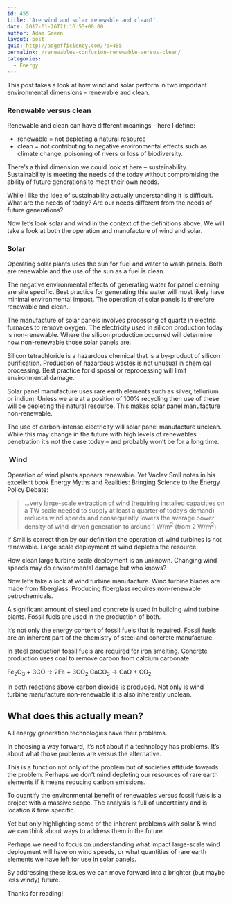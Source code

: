 ```yaml
---
id: 455
title: 'Are wind and solar renewable and clean?'
date: 2017-01-26T21:16:55+00:00
author: Adam Green
layout: post
guid: http://adgefficiency.com/?p=455
permalink: /renewables-confusion-renewable-versus-clean/
categories:
  - Energy
---
```


This post takes a look at how wind and solar perform in two important environmental dimensions - renewable and clean.


### Renewable versus clean

Renewable and clean can have different meanings - here I define:
- renewable = not depleting a natural resource
- clean = not contributing to negative environmental effects such as climate change, poisoning of rivers or loss of biodiversity.

There’s a third dimension we could look at here – sustainability. Sustainability is meeting the needs of the today without compromising the ability of future generations to meet their own needs.

While I like the idea of sustainability actually understanding it is difficult. What are the needs of today? Are our needs different from the needs of future generations?

Now let’s look solar and wind in the context of the definitions above. We will take a look at both the operation and manufacture of wind and solar.

### Solar

Operating solar plants uses the sun for fuel and water to wash panels. Both are renewable and the use of the sun as a fuel is clean.

The negative environmental effects of generating water for panel cleaning are site specific. Best practice for generating this water will most likely have minimal environmental impact. The operation of solar panels is therefore renewable and clean.

The manufacture of solar panels involves processing of quartz in electric furnaces to remove oxygen. The electricity used in silicon production today is non-renewable. Where the silicon production occurred will determine how non-renewable those solar panels are.

Silicon tetrachloride is a hazardous chemical that is a by-product of silicon purification. Production of hazardous wastes is not unusual in chemical processing. Best practice for disposal or reprocessing will limit environmental damage.

Solar panel manufacture uses rare earth elements such as silver, tellurium or indium. Unless we are at a position of 100% recycling then use of these will be depleting the natural resource. This makes solar panel manufacture non-renewable.

The use of carbon-intense electricity will solar panel manufacture unclean. While this may change in the future with high levels of renewables penetration it’s not the case today – and probably won’t be for a long time.

###  Wind

Operation of wind plants appears renewable. Yet Vaclav Smil notes in his excellent book Energy Myths and Realities: Bringing Science to the Energy Policy Debate:

> ...very large-scale extraction of wind (requiring installed capacities on a TW scale needed to supply at least a quarter of today’s demand) reduces wind speeds and consequently lowers the average power density of wind-driven generation to around 1 W/m<sup>2</sup> (from 2 W/m<sup>2</sup>)

If Smil is correct then by our definition the operation of wind turbines is not renewable. Large scale deployment of wind depletes the resource.

How clean large turbine scale deployment is an unknown. Changing wind speeds may do environmental damage but who knows?

Now let’s take a look at wind turbine manufacture. Wind turbine blades are made from fiberglass. Producing fiberglass requires non-renewable petrochemicals.

A significant amount of steel and concrete is used in building wind turbine plants. Fossil fuels are used in the production of both.

It’s not only the energy content of fossil fuels that is required. Fossil fuels are an inherent part of the chemistry of steel and concrete manufacture.

In steel production fossil fuels are required for iron smelting. Concrete production uses coal to remove carbon from calcium carbonate.

Fe<sub>2</sub>O<sub>3</sub> + 3CO → 2Fe + 3CO<sub>2</sub>
CaCO<sub>3</sub> → CaO + CO<sub>2</sub>

In both reactions above carbon dioxide is produced. Not only is wind turbine manufacture non-renewable it is also inherently unclean.

## What does this actually mean?

All energy generation technologies have their problems.

In choosing a way forward, it’s not about if a technology has problems. It’s about what those problems are versus the alternative.

This is a function not only of the problem but of societies attitude towards the problem. Perhaps we don’t mind depleting our resources of rare earth elements if it means reducing carbon emissions.

To quantify the environmental benefit of renewables versus fossil fuels is a project with a massive scope. The analysis is full of uncertainty and is location & time specific.

Yet but only highlighting some of the inherent problems with solar & wind we can think about ways to address them in the future.

Perhaps we need to focus on understanding what impact large-scale wind deployment will have on wind speeds, or what quantities of rare earth elements we have left for use in solar panels.

By addressing these issues we can move forward into a brighter (but maybe less windy) future.

Thanks for reading!
